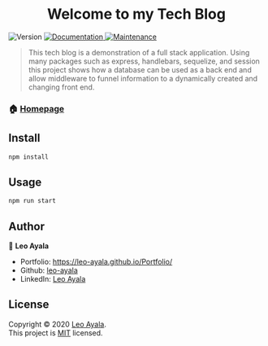 <h1 align="center">Welcome to my Tech Blog </h1>
<p>
  <img alt="Version" src="https://img.shields.io/badge/version-1.0.0-blue.svg?cacheSeconds=2592000" />
  <a href=" " target="_blank">
    <img alt="Documentation" src="https://img.shields.io/badge/documentation-yes-brightgreen.svg" />
  </a>
  <a href="https://github.com/leo-ayala/Tech-Blog/graphs/commit-activity" target="_blank">
    <img alt="Maintenance" src="https://img.shields.io/badge/Maintained%3F-yes-green.svg"/>
  </a>
</p>

> This tech blog is a demonstration of a full stack application. Using many packages such as express, handlebars, sequelize, and session this project shows how a database can be used as a back end and allow middleware to funnel information to a dynamically created and changing front end. 

### 🏠 [Homepage](https://github.com/leo-ayala/Tech-Blog#readme)


## Install

```sh
npm install
```

## Usage

```sh
npm run start
```

## Author

👤 **Leo Ayala**

* Portfolio: https://leo-ayala.github.io/Portfolio/
* Github: [leo-ayala](https://github.com/leo-ayala)
* LinkedIn: [Leo Ayala](https://www.linkedin.com/in/leo-ayala-36b333l58/)

##  License

Copyright © 2020 [Leo Ayala](https://github.com/leo-ayala).<br />
This project is [MIT](https://github.com/leo-ayala/Tech-Blog/blob/master/LICENSE) licensed.
